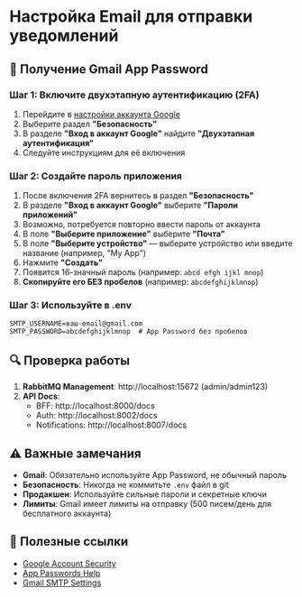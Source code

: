 # Настройка Email для отправки уведомлений

## 🔐 Получение Gmail App Password

### Шаг 1: Включите двухэтапную аутентификацию (2FA)

1. Перейдите в [настройки аккаунта Google](https://myaccount.google.com/)
2. Выберите раздел **"Безопасность"**
3. В разделе **"Вход в аккаунт Google"** найдите **"Двухэтапная аутентификация"**
4. Следуйте инструкциям для её включения

### Шаг 2: Создайте пароль приложения

1. После включения 2FA вернитесь в раздел **"Безопасность"**
2. В разделе **"Вход в аккаунт Google"** выберите **"Пароли приложений"**
3. Возможно, потребуется повторно ввести пароль от аккаунта
4. В поле **"Выберите приложение"** выберите **"Почта"**
5. В поле **"Выберите устройство"** — выберите устройство или введите название (например, "My App")
6. Нажмите **"Создать"**
7. Появится 16-значный пароль (например: `abcd efgh ijkl mnop`)
8. **Скопируйте его БЕЗ пробелов** (например: `abcdefghijklmnop`)

### Шаг 3: Используйте в .env

```env
SMTP_USERNAME=ваш-email@gmail.com
SMTP_PASSWORD=abcdefghijklmnop  # App Password без пробелов
```

## 🔍 Проверка работы

1. **RabbitMQ Management**: http://localhost:15672 (admin/admin123)
2. **API Docs**:
   - BFF: http://localhost:8000/docs
   - Auth: http://localhost:8002/docs
   - Notifications: http://localhost:8007/docs

## ⚠️ Важные замечания

- **Gmail**: Обязательно используйте App Password, не обычный пароль
- **Безопасность**: Никогда не коммитьте `.env` файл в git
- **Продакшен**: Используйте сильные пароли и секретные ключи
- **Лимиты**: Gmail имеет лимиты на отправку (500 писем/день для бесплатного аккаунта)


## 🔗 Полезные ссылки
- [Google Account Security](https://myaccount.google.com/security)
- [App Passwords Help](https://support.google.com/accounts/answer/185833)
- [Gmail SMTP Settings](https://support.google.com/mail/answer/7126229)
